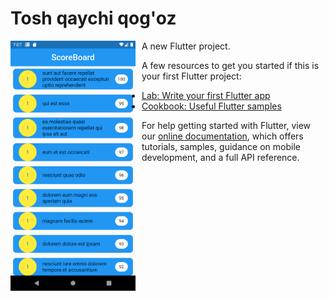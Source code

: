 # Tosh qaychi qog'oz

A new Flutter project.
<img src="https://github.com/jasurovich/Game/blob/main/assets/images/Screenshot_1634652427.png"
     alt="Onboarding page"
     style="float: left; margin-right: 10px;" width="200" />

A few resources to get you started if this is your first Flutter project:

- [Lab: Write your first Flutter app](https://flutter.dev/docs/get-started/codelab)
- [Cookbook: Useful Flutter samples](https://flutter.dev/docs/cookbook)

For help getting started with Flutter, view our
[online documentation](https://flutter.dev/docs), which offers tutorials,
samples, guidance on mobile development, and a full API reference.
